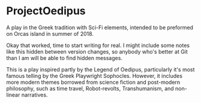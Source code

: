 # ProjectOedipus
A play in the Greek tradition with Sci-Fi elements, intended to be preformed on Orcas island in summer of 2018.

Okay that worked, time to start writing for real. I might include some notes like this hidden between version changes, so anybody who's better at Git than I am will be able to find hidden messages.

This is a play inspired partly by the Legend of Oedipus, particularly it's most famous telling by the Greek Playwright Sophocles. However, it includes more modern themes borrowed from science fiction and post-modern philosophy, such as time travel, Robot-revolts, Transhumanism, and non-linear narratives.